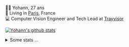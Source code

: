 <p>
  👨🏻 <bold>Yohann</bold>, 27 ans<br/>
  💼 Living in <a href="https://www.google.com/maps?q=paris">Paris</a>, France<br/>
  💻 Computer Vision Engineer and Tech Lead at <a href="https://trayvisor.com/">Trayvisor</a><br/>
</p>

<a href="https://github.com/anuraghazra/github-readme-stats"><img align="center" src="https://github-readme-stats-go94hl40s-yohann84l.vercel.app//api?username=yohann84L&show_icons=true&include_all_commits=true" alt="Yohann's github stats" /> </a>


<details>
  <summary>Some stats ...</summary><br/>
  

<!--START_SECTION:waka-->
![Code Time](http://img.shields.io/badge/Code%20Time-1%2C126%20hrs%2017%20mins-blue)

![Profile Views](http://img.shields.io/badge/Profile%20Views-0-blue)

**🐱 My GitHub Data** 

> 📦 440.7 kB Used in GitHub's Storage 
 > 
> 🏆 668 Contributions in the Year 2024
 > 
> 🚫 Not Opted to Hire
 > 
> 📜 26 Public Repositories 
 > 
> 🔑 21 Private Repositories 
 > 
**I'm an Early 🐤** 

```text
🌞 Morning                13746 commits       ████████░░░░░░░░░░░░░░░░░   31.54 % 
🌆 Daytime                24523 commits       ██████████████░░░░░░░░░░░   56.27 % 
🌃 Evening                5170 commits        ███░░░░░░░░░░░░░░░░░░░░░░   11.86 % 
🌙 Night                  142 commits         ░░░░░░░░░░░░░░░░░░░░░░░░░   00.33 % 
```
📅 **I'm Most Productive on Wednesday** 

```text
Monday                   7914 commits        █████░░░░░░░░░░░░░░░░░░░░   18.16 % 
Tuesday                  8033 commits        █████░░░░░░░░░░░░░░░░░░░░   18.43 % 
Wednesday                9835 commits        ██████░░░░░░░░░░░░░░░░░░░   22.57 % 
Thursday                 8882 commits        █████░░░░░░░░░░░░░░░░░░░░   20.38 % 
Friday                   8200 commits        █████░░░░░░░░░░░░░░░░░░░░   18.82 % 
Saturday                 235 commits         ░░░░░░░░░░░░░░░░░░░░░░░░░   00.54 % 
Sunday                   482 commits         ░░░░░░░░░░░░░░░░░░░░░░░░░   01.11 % 
```


📊 **This Week I Spent My Time On** 

```text
🕑︎ Time Zone: Europe/Paris

💬 Programming Languages: 
SSH Config               0 secs              █████████████████████████   100.00 % 

🔥 Editors: 
VS Code                  0 secs              █████████████████████████   100.00 % 

💻 Operating System: 
Mac                      0 secs              █████████████████████████   100.00 % 
```

**I Mostly Code in Python** 

```text
Python                   25 repos            █████████████░░░░░░░░░░░░   53.19 % 
Jupyter Notebook         5 repos             ███░░░░░░░░░░░░░░░░░░░░░░   10.64 % 
JavaScript               3 repos             ██░░░░░░░░░░░░░░░░░░░░░░░   06.38 % 
HTML                     2 repos             █░░░░░░░░░░░░░░░░░░░░░░░░   04.26 % 
Shell                    1 repo              █░░░░░░░░░░░░░░░░░░░░░░░░   02.13 % 
```




 Last Updated on 13/05/2024 00:30:19 UTC
<!--END_SECTION:waka-->
